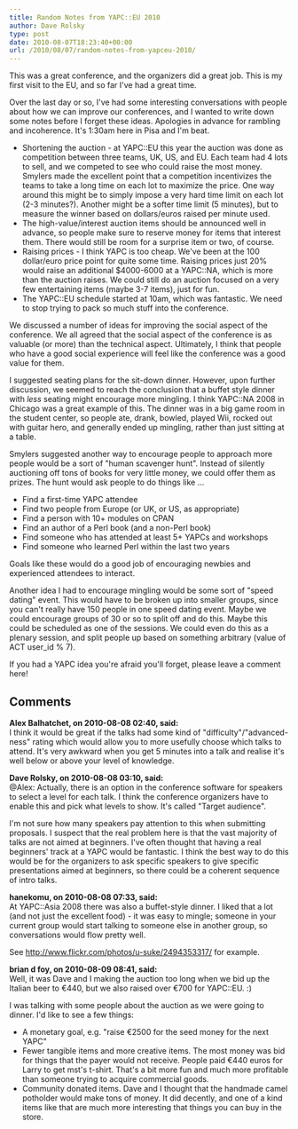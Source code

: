 ```yaml
---
title: Random Notes from YAPC::EU 2010
author: Dave Rolsky
type: post
date: 2010-08-07T18:23:40+00:00
url: /2010/08/07/random-notes-from-yapceu-2010/
---
```

This was a great conference, and the organizers did a great job. This is my first visit to the EU, and so far I've had a great time.

Over the last day or so, I've had some interesting conversations with people about how we can improve our conferences, and I wanted to write down some notes before I forget these ideas. Apologies in advance for rambling and incoherence. It's 1:30am here in Pisa and I'm beat.

  * Shortening the auction - at YAPC::EU this year the auction was done as competition between three teams, UK, US, and EU. Each team had 4 lots to sell, and we competed to see who could raise the most money. Smylers made the excellent point that a competition incentivizes the teams to take a long time on each lot to maximize the price. One way around this might be to simply impose a very hard time limit on each lot (2-3 minutes?). Another might be a softer time limit (5 minutes), but to measure the winner based on dollars/euros raised per minute used. 
  * The high-value/interest auction items should be announced well in advance, so people make sure to reserve money for items that interest them. There would still be room for a surprise item or two, of course. 
  * Raising prices - I think YAPC is too cheap. We've been at the 100 dollar/euro price point for quite some time. Raising prices just 20% would raise an additional $4000-6000 at a YAPC::NA, which is more than the auction raises. We could still do an auction focused on a very few entertaining items (maybe 3-7 items), just for fun. 
  * The YAPC::EU schedule started at 10am, which was fantastic. We need to stop trying to pack so much stuff into the conference. 

We discussed a number of ideas for improving the social aspect of the conference. We all agreed that the social aspect of the conference is as valuable (or more) than the technical aspect. Ultimately, I think that people who have a good social experience will feel like the conference was a good value for them.

I suggested seating plans for the sit-down dinner. However, upon further discussion, we seemed to reach the conclusion that a buffet style dinner with _less_ seating might encourage more mingling. I think YAPC::NA 2008 in Chicago was a great example of this. The dinner was in a big game room in the student center, so people ate, drank, bowled, played Wii, rocked out with guitar hero, and generally ended up mingling, rather than just sitting at a table.

Smylers suggested another way to encourage people to approach more people would be a sort of "human scavenger hunt". Instead of silently auctioning off tons of books for very little money, we could offer them as prizes. The hunt would ask people to do things like ...

  * Find a first-time YAPC attendee
  * Find two people from Europe (or UK, or US, as appropriate)
  * Find a person with 10+ modules on CPAN
  * Find an author of a Perl book (and a non-Perl book)
  * Find someone who has attended at least 5+ YAPCs and workshops
  * Find someone who learned Perl within the last two years

Goals like these would do a good job of encouraging newbies and experienced attendees to interact.

Another idea I had to encourage mingling would be some sort of "speed dating" event. This would have to be broken up into smaller groups, since you can't really have 150 people in one speed dating event. Maybe we could encourage groups of 30 or so to split off and do this. Maybe this could be scheduled as one of the sessions. We could even do this as a plenary session, and split people up based on something arbitrary (value of ACT user_id % 7).

If you had a YAPC idea you're afraid you'll forget, please leave a comment here!

## Comments

**Alex Balhatchet, on 2010-08-08 02:40, said:**  
I think it would be great if the talks had some kind of "difficulty"/"advanced-ness" rating which would allow you to more usefully choose which talks to attend. It's very awkward when you get 5 minutes into a talk and realise it's well below or above your level of knowledge.

**Dave Rolsky, on 2010-08-08 03:10, said:**  
@Alex: Actually, there is an option in the conference software for speakers to select a level for each talk. I think the conference organizers have to enable this and pick what levels to show. It's called "Target audience".

I'm not sure how many speakers pay attention to this when submitting proposals. I suspect that the real problem here is that the vast majority of talks are not aimed at beginners. I've often thought that having a real beginners' track at a YAPC would be fantastic. I think the best way to do this would be for the organizers to ask specific speakers to give specific presentations aimed at beginners, so there could be a coherent sequence of intro talks.

**hanekomu, on 2010-08-08 07:33, said:**  
At YAPC::Asia 2008 there was also a buffet-style dinner. I liked that a lot (and not just the excellent food) - it was easy to mingle; someone in your current group would start talking to someone else in another group, so conversations would flow pretty well.

See <http://www.flickr.com/photos/u-suke/2494353317/> for example.

**brian d foy, on 2010-08-09 08:41, said:**  
Well, it was Dave and I making the auction too long when we bid up the Italian beer to €440, but we also raised over €700 for YAPC::EU. :)

I was talking with some people about the auction as we were going to dinner. I'd like to see a few things:

  * A monetary goal, e.g. "raise €2500 for the seed money for the next YAPC" 
  * Fewer tangible items and more creative items. The most money was bid for things that the payer would not receive. People paid €440 euros for Larry to get mst's t-shirt. That's a bit more fun and much more profitable than someone trying to acquire commercial goods. 
  * Community donated items. Dave and I thought that the handmade camel potholder would make tons of money. It did decently, and one of a kind items like that are much more interesting that things you can buy in the store.